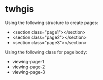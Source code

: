 # twhgis

Using the following structure to create pages:

* &lt;section class="page1"&gt;&lt;/section&gt;
* &lt;section class="page2"&gt;&lt;/section&gt;
* &lt;section class="page3"&gt;&lt;/section&gt;

Using the following class for page body:

* viewing-page-1
* viewing-page-2
* viewing-page-3
